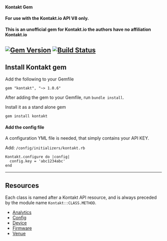 #### Kontakt Gem
#### For use with the Kontakt.io API V8 only.


__This is an unofficial gem for Kontakt.io the authors have no affiliation Kontakt.io__

[![Gem Version](https://badge.fury.io/rb/kontakt.svg)](http://badge.fury.io/rb/kontakt) [![Build Status](https://travis-ci.org/gregwinn/kontakt.svg)](https://travis-ci.org/gregwinn/kontakt)
----

## Install Kontakt gem
Add the following to your Gemfile
```
gem "kontakt", "~> 1.0.6"
```
After adding the gem to your Gemfile, run `bundle install`.

Install it as a stand alone gem
```
gem install kontakt
```

#### Add the config file
A configuration YML file is needed, that simply contains your API KEY.

Add: `/config/initializers/kontakt.rb`

```
Kontakt.configure do |config|
  config.key = 'abc1234abc'
end
```

----

## Resources
Each class is named after a Kontakt API resource, and is always preceded by the module name `Kontakt::CLASS.METHOD`.

* [Analytics](https://github.com/gregwinn/kontakt/wiki/Analytics)
* [Config](https://github.com/gregwinn/kontakt/wiki/Config)
* [Device](https://github.com/gregwinn/kontakt/wiki/Device)
* [Firmware](https://github.com/gregwinn/kontakt/wiki/Firmware)
* [Venue](https://github.com/gregwinn/kontakt/wiki/Venue)
